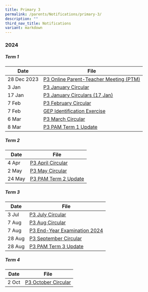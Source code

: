 ```yaml
---
title: Primary 3
permalink: /parents/Notifications/primary-3/
description: ""
third_nav_title: Notifications
variant: markdown
---
```

### **2024**

##### Term 1

| Date| File | 
| -------- | -------- |
|28 Dec 2023|[P3 Online Parent-Teacher Meeting (PTM)](/files/Notification%202024/P3/RGPS_N24_P3_001.pdf)|
|3 Jan|[P3 January Circular](/files/Notification%202024/P3/RGPS_N24_P3_002_P3_January_Circulars.pdf)|
|17 Jan|[P3 January Circulars (17 Jan)](/files/Notification%202024/P3/RGPS_N24_P3_006_P3_January_Circulars__17_January_.pdf)|
|7 Feb|[P3 February Circular](/files/Notification%202024/P3/RGPS_N24_P3_007_P3_February_Circulars.pdf)|
|7 Feb|[GEP Identification Exercise](/files/Notification%202024/P3/2024_Letter_for_GEP_Identification_Exercise.pdf)|
|6 Mar|[P3 March Circular](/files/Notification%202024/P3/P3__March_Circulars.pdf)|
|8 Mar|[P3 PAM Term 1 Update](/files/Notification%202024/P3/Term_1_P3_PAM_Update_2024.pdf)|

##### Term 2

| Date| File | 
| -------- | -------- |
|4 Apr|[P3 April Circular](/files/Notification%202024/P3/RGPS_N24_P3_014_P3_April_Circulars_Final.pdf)|
|2 May|[P3 May Circular](/files/Notification%202024/P3/RGPS_N24_P3_017_May_Circulars.pdf)|
|24 May|[P3 PAM Term 2 Update](/files/Notification%202024/P3/Term_2_2024_P3_PAM_Termly_Update.pdf)|

##### Term 3

| Date| File | 
| -------- | -------- |
|3 Jul|[P3 July Circular](/files/Notification%202024/P3/RGPS_N24_P3_021_P3_July_Circulars_.pdf)|
|7 Aug|[P3 Aug Circular](/files/Notification%202024/P3/RGPS_N24_P3_024.pdf)|
|7 Aug|[P3 End-Year Examination 2024](/files/Notification%202024/P3/RGPS_N24_P3_023.pdf)|
|28 Aug|[P3 September Circular](/files/Notification%202024/P3/P3_September_Circulars_.pdf)|
|28 Aug|[P3 PAM Term 3 Update](/files/Notification%202024/P3/Term_3_2024_P3_PAM_Termly_Update.pdf)|

##### Term 4

| Date| File | 
| -------- | -------- |
|2 Oct|[P3 October Circular](/files/Notification%202024/P3/RGPS_N24_P3_027.pdf)